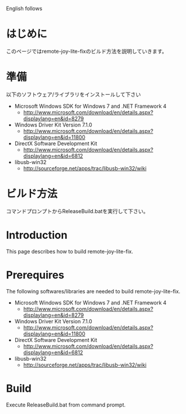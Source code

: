 English follows

# はじめに #
このページではremote-joy-lite-fixのビルド方法を説明していきます。

# 準備 #
以下のソフトウェア/ライブラリをインストールして下さい
  * Microsoft Windows SDK for Windows 7 and .NET Framework 4
    * http://www.microsoft.com/download/en/details.aspx?displaylang=en&id=8279
  * Windows Driver Kit Version 7.1.0
    * http://www.microsoft.com/download/en/details.aspx?displaylang=en&id=11800
  * DirectX Software Development Kit
    * http://www.microsoft.com/download/en/details.aspx?displaylang=en&id=6812
  * libusb-win32
    * http://sourceforge.net/apps/trac/libusb-win32/wiki

# ビルド方法 #
コマンドプロンプトからReleaseBuild.batを実行して下さい。

# Introduction #

This page describes how to build remote-joy-lite-fix.

# Prerequires #
The following softwares/libraries are needed to build remote-joy-lite-fix.
  * Microsoft Windows SDK for Windows 7 and .NET Framework 4
    * http://www.microsoft.com/download/en/details.aspx?displaylang=en&id=8279
  * Windows Driver Kit Version 7.1.0
    * http://www.microsoft.com/download/en/details.aspx?displaylang=en&id=11800
  * DirectX Software Development Kit
    * http://www.microsoft.com/download/en/details.aspx?displaylang=en&id=6812
  * libusb-win32
    * http://sourceforge.net/apps/trac/libusb-win32/wiki

# Build #
Execute ReleaseBuild.bat from command prompt.